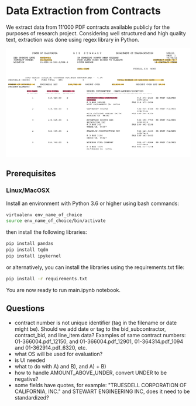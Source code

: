 # Data Extraction from Contracts

We extract data from 11'000 PDF contracts available publicly for the purposes of research project. Considering well structured and high quality text, extraction was done using regex library in Python. 

![alt text](image.png)

## Prerequisites

### Linux/MacOSX

Install an environment with Python 3.6 or higher using bash commands:

```bash
virtualenv env_name_of_choice
source env_name_of_choice/bin/activate
```
then install the following libraries:
```bash
pip install pandas
pip install tqdm
pip install ipykernel
```
or alternatively, you can install the libraries using the requirements.txt file:

```bash
pip install -r requirements.txt
```

You are now ready to run main.ipynb notebook.

## Questions

- contract number is not unique identifier (tag in the filename or date might be). Should we add date or tag to the bid_subcontractor, contract_bid, and line_item data? Examples of same contract numbers: 01-366004.pdf_12150, and 01-366004.pdf_12901, 01-364314.pdf_1094 and 01-362914.pdf_6320, etc.
- what OS will be used for evaluation?
- is UI needed
- what to do with A) and B), and A) + B)
- how to handle AMOUNT_ABOVE_UNDER, convert UNDER to be negative?
- some fields have quotes, for example: "TRUESDELL CORPORATION OF CALIFORNIA, INC." and STEWART ENGINEERING INC, does it need to be standardized?
